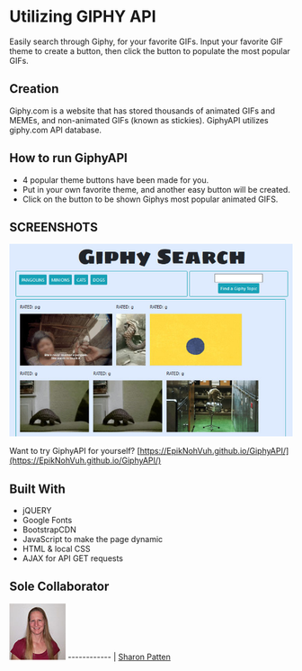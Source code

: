 # Utilizing GIPHY API

Easily search through Giphy, for your favorite GIFs. Input your favorite GIF theme to create a button, then click the button to populate the most popular GIFs.

## Creation

Giphy.com is a website that has stored thousands of animated GIFs and MEMEs, and non-animated GIFs (known as stickies). GiphyAPI utilizes giphy.com API database.

## How to run GiphyAPI

- 4 popular theme buttons have been made for you.
- Put in your own favorite theme, and another easy button will be created.
- Click on the button to be shown Giphys most popular animated GIFS.

## SCREENSHOTS

![GiphyAPI](/assets/images/ScreenShotGiphyAPI01.jpg)

Want to try GiphyAPI for yourself? [https://EpikNohVuh.github.io/GiphyAPI/](https://EpikNohVuh.github.io/GiphyAPI/)

## Built With

- jQUERY
- Google Fonts
- BootstrapCDN
- JavaScript to make the page dynamic
- HTML & local CSS
- AJAX for API GET requests

## Sole Collaborator

![image](https://raw.githubusercontent.com/EpikNohVuh/GroupRepository/master/assets/images/SharonPatten.jpg)
------------ |
 [Sharon Patten](https://github.com/EpikNohVuh)
